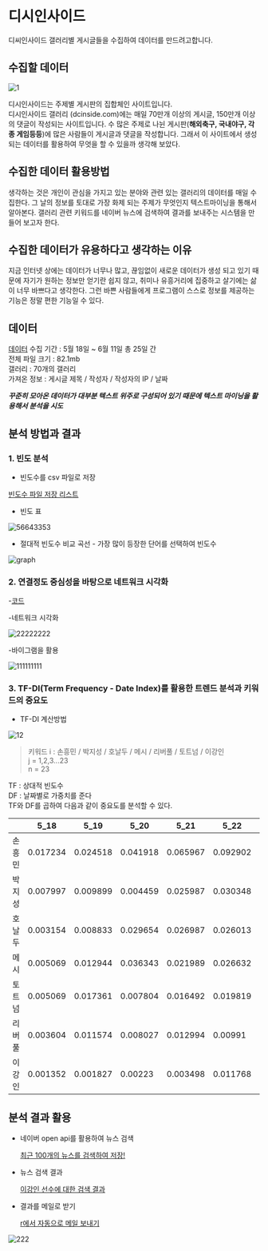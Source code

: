 # 디시인사이드  
디씨인사이드 갤러리별 게시글들을 수집하여 데이터를 만드려고합니다.

## 수집할 데이터
![1](https://user-images.githubusercontent.com/49008643/56280869-189c1d00-6146-11e9-97cf-b4af86e4119f.JPG)

디시인사이드는 주제별 게시판의 집합체인 사이트입니다.  
디시인사이드 갤러리 (dcinside.com)에는 매일 70만개 이상의 게시글, 150만개 이상의 댓글이 작성되는 사이트입니다. 
수 많은 주제로 나뉜 게시판(**해외축구, 국내야구, 각종 게임등등**)에 많은 사람들이 게시글과 댓글을 작성합니다.
그래서 이 사이트에서 생성되는 데이터를 활용하여 무엇을 할 수 있을까 생각해 보았다.

## 수집한 데이터 활용방법

생각하는 것은 개인이 관심을 가지고 있는 분야와 관련 있는 갤러리의 데이터를 매일 수집한다. 
그 날의 정보를 토대로 가장 화제 되는 주제가 무엇인지 텍스트마이닝을 통해서 알아본다.
갤러리 관련 키워드를 네이버 뉴스에 검색하여 결과를 보내주는 시스템을 만들어 보고자 한다. 


## 수집한 데이터가 유용하다고 생각하는 이유

지금 인터넷 상에는 데이터가 너무나 많고, 끊임없이 새로운 데이터가 생성 되고 있기 때문에 자기가 원하는 정보만 얻기란 쉽지 않고, 
취미나 유흥거리에 집중하고 살기에는 삶이 너무 바쁘다고 생각한다. 
그런 바쁜 사람들에게 프로그램이 스스로 정보를 제공하는 기능은 정말 편한 기능일 수 있다. 


## 데이터

[데이터]() 수집 기간 : 5월 18일 ~ 6월 11일 총 25일 간          
전체 파일 크기 : 82.1mb            
갤러리 : 70개의 갤러리          
가져온 정보 : 게시글 제목 / 작성자 / 작성자의 IP / 날짜                
        
***꾸준히 모아온 데이터가 대부분 텍스트 위주로 구성되어 있기 때문에 텍스트 마이닝을 활용해서 분석을 시도***

## 분석 방법과 결과

### 1. 빈도 분석  
 
- 빈도수를 csv 파일로 저장 
 
[빈도수 파일 저장 리스트](https://github.com/kmseob/ab12/tree/master/DC%20INSIDE/FIANL/final%20test%20data(%EB%B6%84%EC%84%9D%EA%B2%B0%EA%B3%BC)/1%EB%B9%88%EB%8F%84%EB%B6%84%EC%84%9D)      


- 빈도 표                   
   
 ![56643353](https://user-images.githubusercontent.com/49008643/59383497-f5cf6300-8d9a-11e9-891f-896746c8a5fe.JPG)           
           
               
            
- 절대적 빈도수 비교 곡선 - 가장 많이 등장한 단어를 선택하여 빈도수             
              
![graph](https://user-images.githubusercontent.com/49008643/59378651-c6672900-8d8f-11e9-8f82-84aad028ace0.JPG)           
             
              
            
             
              
             
               
 
### 2. 연결정도 중심성을 바탕으로 네트워크 시각화           
            
-[코드](https://github.com/kmseob/ab12/blob/master/DC%20INSIDE/FIANL/KoNLP%26wordcloud2.R)           
               
          
             
             
-네트워크 시각화             
 
 
![22222222](https://user-images.githubusercontent.com/49008643/59378838-3ecdea00-8d90-11e9-98c6-093b71612076.JPG)           
           
        
        
        
        
        
        
        
-바이그램을 활용             
                
![111111111](https://user-images.githubusercontent.com/49008643/59378862-48575200-8d90-11e9-8003-2cb683b68b27.JPG)           
 
                 
           
           
           

### 3. TF-DI(Term Frequency - Date Index)를 활용한 트렌드 분석과 키워드의 중요도             
            
- TF-DI 계산방법          
                 
![12](https://user-images.githubusercontent.com/49008643/59378580-9b7cd500-8d8f-11e9-94cc-6b53cfc82d9e.JPG)            
               
>키워드 i : 손흥민 / 박지성 / 호날두 / 메시 / 리버풀 / 토트넘 / 이강인      
>j = 1,2,3...23     
>n = 23    

TF : 상대적 빈도수   
DF : 날짜별로 가중치를 준다    
TF와 DF를 곱하여 다음과 같이 중요도를 분석할 수 있다. 
  
|        | 5_18     | 5_19     | 5_20     | 5_21     | 5_22     | 5_23     | 5_24     | 5_25     | 5_27     | 5_28     | 5_29     | 5_30     | 5_31     | 6_1      | 6_2      | 6_3      | 6_4      | 6_5      | 6_6      | 6_7      | 6_8      | 6_9      | 6_10     |          |
|--------|----------|----------|----------|----------|----------|----------|----------|----------|----------|----------|----------|----------|----------|----------|----------|----------|----------|----------|----------|----------|----------|----------|----------|----------|
| 손흥민 | 0.017234 | 0.024518 | 0.041918 | 0.065967 | 0.092902 | 0.07819  | 0.112277 | 0.090015 | 0.090111 | 0.149293 | 0.243138 | 0.254212 | 0.274878 | 0.247136 | 0.30239  | 0.33027  | 0.337577 | 0.29984  | 0.1372   | 0.514804 | 0.420093 | 0.217942 | 0.12381  | 4.465713 |
| 박지성 | 0.007997 | 0.009899 | 0.004459 | 0.025987 | 0.030348 | 0.039806 | 0.065671 | 0.065545 | 0.046907 | 0.06417  | 0.026718 | 0.04479  | 0.018898 | 0.03488  | 0.036714 | 0.071321 | 0.06806  | 0.035761 | 0.015886 | 0.066684 | 0.072857 | 0.04036  | 0.028571 | 0.92229  |
| 호날두 | 0.003154 | 0.008833 | 0.029654 | 0.026987 | 0.026013 | 0.063973 | 0.030364 | 0.025927 | 0.062954 | 0.051074 | 0.026718 | 0.032684 | 0.020616 | 0.009783 | 0.016021 | 0.029626 | 0.043558 | 0.053641 | 0.307616 | 0.024006 | 0.137964 | 0.036324 | 0.206349 | 1.27384  |
| 메시   | 0.005069 | 0.012944 | 0.036343 | 0.021989 | 0.026632 | 0.0263   | 0.028952 | 0.023305 | 0.082705 | 0.060241 | 0.040078 | 0.033895 | 0.029206 | 0.014888 | 0.027369 | 0.046084 | 0.065337 | 0.03301  | 0.218075 | 0.026674 | 0.085259 | 0.060539 | 0.257143 | 1.262037 |
| 토트넘 | 0.005069 | 0.017361 | 0.007804 | 0.016492 | 0.019819 | 0.0263   | 0.028246 | 0.018935 | 0.033329 | 0.047145 | 0.064124 | 0.081106 | 0.154619 | 0.079968 | 0.114815 | 0.084488 | 0.059893 | 0.057767 | 0.020219 | 0.05068  | 0.049605 | 0.024216 | 0.063492 | 1.125491 |
| 리버풀 | 0.003604 | 0.011574 | 0.008027 | 0.012994 | 0.00991  | 0.024879 | 0.03107  | 0.012235 | 0.034563 | 0.043216 | 0.034734 | 0.053263 | 0.065283 | 0.073588 | 0.125495 | 0.079002 | 0.055809 | 0.031634 | 0.043326 | 0.005335 | 0.054256 | 0.004036 | 0.015873 | 0.833706 |
| 이강인 | 0.001352 | 0.001827 | 0.00223  | 0.003498 | 0.011768 | 0.001422 | 0.007768 | 0.111864 | 0.040735 | 0.019644 | 0.04275  | 0.02179  | 0.001718 | 0.148452 | 0.029371 | 0.054862 | 0.108896 | 0.270956 | 0.083764 | 0.181382 | 0.09301  | 0.573106 | 0.304762 | 2.116924 |        
      
      
                
## 분석 결과 활용             
         
- 네이버 open api를 활용하여 뉴스 검색        
           
   [최근 100개의 뉴스를 검색하여 저장!](https://github.com/kmseob/ab12/blob/master/DC%20INSIDE/FIANL/NAVERNEWS_API%20%26%20Send%20email.R)                 
- 뉴스 검색 결과      
     
  [이강인 선수에 대한 검색 결과](https://github.com/kmseob/ab12/blob/master/DC%20INSIDE/FIANL/news_send_email/DC_news.csv)



- 결과를 메일로 받기    
         
  [r에서 자동으로 메일 보내기](https://github.com/kmseob/ab12/blob/master/DC%20INSIDE/FIANL/NAVERNEWS_API%20%26%20Send%20email.R)               
     
     
![222](https://user-images.githubusercontent.com/49008643/59378596-a59ed380-8d8f-11e9-9469-9e4e0a8deddd.JPG)


## 
